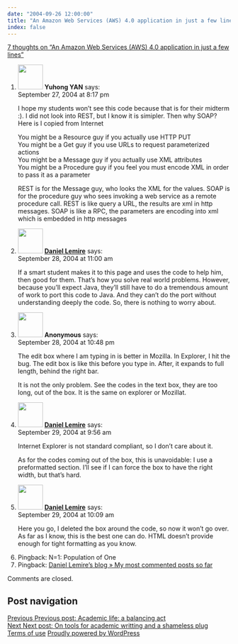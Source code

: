 ```yaml
---
date: "2004-09-26 12:00:00"
title: "An Amazon Web Services (AWS) 4.0 application in just a few lines"
index: false
---
```


[7 thoughts on &ldquo;An Amazon Web Services (AWS) 4.0 application in just a few lines&rdquo;](/lemire/blog/2004/09-26-an-amazon-web-services-aws-40-application-in-just-a-few-lines)

<ol class="comment-list">
<li id="comment-172" class="comment even thread-even depth-1">
<div class="comment-author vcard">
<img alt src="https://secure.gravatar.com/avatar/673f1b9729b3cbeb731f76d3bf9692b9?s=56&#038;d=mm&#038;r=g" srcset="https://secure.gravatar.com/avatar/673f1b9729b3cbeb731f76d3bf9692b9?s=112&#038;d=mm&#038;r=g 2x" class="avatar avatar-56 photo" height="56" width="56" decoding="async" /> <b class="fn">Yuhong YAN</b> <span class="says">says:</span> </div>
<div class="comment-metadata"><time datetime="2004-09-27T20:17:54+00:00">September 27, 2004 at 8:17 pm</time></a> </div>
<div class="comment-content">
<p>I hope my students won&rsquo;t see this code because that is for their midterm :). I did not look into REST, but I know it is simipler. Then why SOAP? Here is I copied from Internet</p>
<p>You might be a Resource guy if you actually use HTTP PUT<br/>
You might be a Get guy if you use URLs to request parameterized actions<br/>
You might be a Message guy if you actually use XML attributes<br/>
You might be a Procedure guy if you feel you must encode XML in order to pass it as a parameter</p>
<p>REST is for the Message guy, who looks the XML for the values. SOAP is for the procedure guy who sees invoking a web service as a remote procedure call. REST is like query a URL, the results are xml in http messages. SOAP is like a RPC, the parameters are encoding into xml which is embedded in http messages</p>
</div>
</article>
</li>
<li id="comment-175" class="comment odd alt thread-odd thread-alt depth-1">
<div class="comment-author vcard">
<img alt src="https://secure.gravatar.com/avatar/?s=56&#038;d=mm&#038;r=g" srcset="https://secure.gravatar.com/avatar/?s=112&#038;d=mm&#038;r=g 2x" class="avatar avatar-56 photo avatar-default" height="56" width="56" decoding="async" /> <b class="fn"><a href="https://lemire.me/blog/" class="url" rel="ugc">Daniel Lemire</a></b> <span class="says">says:</span> </div>
<div class="comment-metadata"><time datetime="2004-09-28T11:00:12+00:00">September 28, 2004 at 11:00 am</time></a> </div>
<div class="comment-content">
<p>If a smart student makes it to this page and uses the code to help him, then good for them. That&rsquo;s how you solve real world problems. However, because you&rsquo;ll expect Java, they&rsquo;ll still have to do a tremendous amount of work to port this code to Java. And they can&rsquo;t do the port without understanding deeply the code. So, there is nothing to worry about.</p>
</div>
</article>
</li>
<li id="comment-179" class="comment even thread-even depth-1">
<div class="comment-author vcard">
<img alt src="https://secure.gravatar.com/avatar/?s=56&#038;d=mm&#038;r=g" srcset="https://secure.gravatar.com/avatar/?s=112&#038;d=mm&#038;r=g 2x" class="avatar avatar-56 photo avatar-default" height="56" width="56" loading="lazy" decoding="async" /> <b class="fn">Anonymous</b> <span class="says">says:</span> </div>
<div class="comment-metadata"><time datetime="2004-09-28T22:48:44+00:00">September 28, 2004 at 10:48 pm</time></a> </div>
<div class="comment-content">
<p>The edit box where I am typing in is better in Mozilla. In Explorer, I hit the bug. The edit box is like this before you type in. After, it expands to full length, behind the right bar. </p>
<p>It is not the only problem. See the codes in the text box, they are too long, out of the box. It is the same on explorer or Mozillat.</p>
</div>
</article>
</li>
<li id="comment-182" class="comment odd alt thread-odd thread-alt depth-1">
<div class="comment-author vcard">
<img alt src="https://secure.gravatar.com/avatar/?s=56&#038;d=mm&#038;r=g" srcset="https://secure.gravatar.com/avatar/?s=112&#038;d=mm&#038;r=g 2x" class="avatar avatar-56 photo avatar-default" height="56" width="56" loading="lazy" decoding="async" /> <b class="fn"><a href="https://lemire.me/blog/" class="url" rel="ugc">Daniel Lemire</a></b> <span class="says">says:</span> </div>
<div class="comment-metadata"><time datetime="2004-09-29T09:56:09+00:00">September 29, 2004 at 9:56 am</time></a> </div>
<div class="comment-content">
<p>Internet Explorer is not standard compliant, so I don&rsquo;t care about it.</p>
<p>As for the codes coming out of the box, this is unavoidable: I use a preformatted section. I&rsquo;ll see if I can force the box to have the right width, but that&rsquo;s hard.</p>
</div>
</article>
</li>
<li id="comment-183" class="comment even thread-even depth-1">
<div class="comment-author vcard">
<img alt src="https://secure.gravatar.com/avatar/?s=56&#038;d=mm&#038;r=g" srcset="https://secure.gravatar.com/avatar/?s=112&#038;d=mm&#038;r=g 2x" class="avatar avatar-56 photo avatar-default" height="56" width="56" loading="lazy" decoding="async" /> <b class="fn"><a href="https://lemire.me/blog/" class="url" rel="ugc">Daniel Lemire</a></b> <span class="says">says:</span> </div>
<div class="comment-metadata"><time datetime="2004-09-29T10:09:32+00:00">September 29, 2004 at 10:09 am</time></a> </div>
<div class="comment-content">
<p>Here you go, I deleted the box around the code, so now it won&rsquo;t go over. As far as I know, this is the best one can do. HTML doesn&rsquo;t provide enough for tight formatting as you know.</p>
</div>
</article>
</li>
<li id="comment-190" class="trackback odd alt thread-odd thread-alt depth-1">
<div class="comment-body">
Pingback: N=1: Population of One </div>
</li>
<li id="comment-3554" class="pingback even thread-even depth-1">
<div class="comment-body">
Pingback: <a href="https://lemire.me/blog/2006/01/02/my-most-commented-posts-so-far/" class="url" rel="ugc">Daniel Lemire&rsquo;s blog &raquo; My most commented posts so far</a> </div>
</li>
</ol>
<p class="no-comments">Comments are closed.</p>
</div>
<nav class="navigation post-navigation" aria-label="Posts">
<h2 class="screen-reader-text">Post navigation</h2>
<div class="nav-links"><div class="nav-previous"><a href="https://lemire.me/blog/2004/09/19/academic-life-a-balancing-act/" rel="prev"><span class="meta-nav" aria-hidden="true">Previous</span> <span class="screen-reader-text">Previous post:</span> <span class="post-title">Academic life: a balancing act</span></a></div><div class="nav-next"><a href="https://lemire.me/blog/2004/09/27/on-academic-writting-and-a-shameless-plug/" rel="next"><span class="meta-nav" aria-hidden="true">Next</span> <span class="screen-reader-text">Next post:</span> <span class="post-title">On tools for academic writting and a shameless plug</span></a></div></div>
</nav>
</main>
</div>
</div>
<footer id="colophon" class="site-footer">
<div class="site-info">
<a class="privacy-policy-link" href="https://lemire.me/blog/terms-of-use/" rel="privacy-policy">Terms of use</a><span role="separator" aria-hidden="true"></span> <a href="https://wordpress.org/" class="imprint">
Proudly powered by WordPress </a>
</div>
</div>
<script id="wp_power_stats-js-extra">
var PowerStatsParams = {"ajaxurl":"https:\/\/lemire.me\/blog\/wp-admin\/admin-ajax.php","ci":"YTo0OntzOjEyOiJjb250ZW50X3R5cGUiO3M6NDoicG9zdCI7czo4OiJjYXRlZ29yeSI7czoxOiI2IjtzOjEwOiJjb250ZW50X2lkIjtpOjExMDtzOjY6ImF1dGhvciI7czo2OiJsZW1pcmUiO30=.ec18725d980b0a295887bec5ba9919ae"};
</script>
<script src="https://lemire.me/blog/wp-content/plugins/wp-power-stats/wp-power-stats.js" id="wp_power_stats-js"></script>
<script src="https://lemire.me/blog/wp-content/plugins/custom-css-js-php/assets/js/wcjp-frontend.js?ver=6.4.1" id="wcjp-frontend.js-js"></script>
<script src="https://lemire.me/blog/wp-content/themes/twentyfifteen/js/skip-link-focus-fix.js?ver=20141028" id="twentyfifteen-skip-link-focus-fix-js"></script>
<script id="twentyfifteen-script-js-extra">
var screenReaderText = {"expand":"<span class=\"screen-reader-text\">expand child menu<\/span>","collapse":"<span class=\"screen-reader-text\">collapse child menu<\/span>"};
</script>
<script src="https://lemire.me/blog/wp-content/themes/twentyfifteen/js/functions.js?ver=20221101" id="twentyfifteen-script-js"></script>
</body>
</html>
